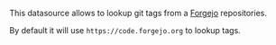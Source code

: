 This datasource allows to lookup git tags from a [Forgejo](https://forgejo.org/) repositories.

By default it will use `https://code.forgejo.org` to lookup tags.
